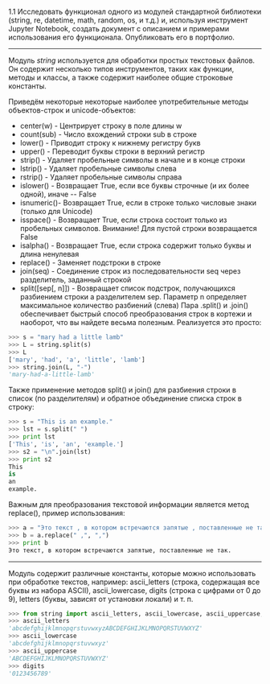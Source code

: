  1.1 Исследовать функционал одного из модулей стандартной библиотеки (string, re, datetime, math, random, os, и т.д.) и, используя инструмент Jupyter Notebook, создать документ с описанием и примерами использования его функционала. Опубликовать его в портфолио.
***
Модуль *string*  используется для обработки простых текстовых файлов. Он содержит несколько типов инструментов, таких как функции, методы и классы, а также содержит наиболее общие строковые константы. 

Приведём некоторые некоторые наиболее употребительные методы объектов-строк и unicode-объектов:

* center(w)  - Центрирует строку в поле длины w
* count(sub) - Число вхождений строки sub в строке
* lower()    - Приводит строку к нижнему регистру букв
* upper()    - Переводит буквы строки в верхний регистр
* strip()    - Удаляет пробельные символы в начале и в конце строки
* lstrip()   - Удаляет пробельные символы слева
* rstrip()   - Удаляет пробельные символы справа
* islower()  - Возвращает True, если все буквы строчные (и их более одной), иначе -- False
* isnumeric()- Возвращает True, если в строке только числовые знаки (только для Unicode)
* isspace()  - Возвращает True, если строка состоит только из пробельных символов. Внимание! Для пустой строки возвращается False
* isalpha()  - Возвращает True, если строка содержит только буквы и длина ненулевая 
* replace()  - Заменяет подстроки в строке
* join(seq)  - Соединение строк из последовательности seq через разделитель, заданный строкой
* split([sep[, n]]) - Возвращает список подстрок, получающихся разбиением строки a разделителем sep. Параметр n определяет максимальное количество разбиений (слева)
Пара .split() и .join() обеспечивает быстрый способ преобразования строк в кортежи и наоборот, что вы найдете весьма полезным. Реализуется это просто:
```python
>>> s = "mary had a little lamb"
>>> L = string.split(s)
>>> L
['mary', 'had', 'a', 'little', 'lamb']
>>> string.join(L, "-")
'mary-had-a-little-lamb'
```
Также применение  методов split() и join() для разбиения строки в список (по разделителям) и обратное объединение списка строк в строку:
```python
>>> s = "This is an example."
>>> lst = s.split(" ")
>>> print lst
['This', 'is', 'an', 'example.']
>>> s2 = "\n".join(lst)
>>> print s2
This
is
an
example.
```
Важным для преобразования текстовой информации является метод replace(), пример использования:
```python
>>> a = "Это текст , в котором встречаются запятые , поставленные не так."
>>> b = a.replace(" ,", ",")
>>> print b
Это текст, в котором встречаются запятые, поставленные не так.
```
***
Модуль содержит различные константы, которые можно использовать при обработке текстов, например: ascii_letters (строка, содержащая все буквы из набора ASCII), ascii_lowercase, digits (строка с цифрами от 0 до 9), letters (буквы, зависят от установки локали) и т. п.
```python
>>> from string import ascii_letters, ascii_lowercase, ascii_uppercase, digits
>>> ascii_letters
'abcdefghijklmnopqrstuvwxyzABCDEFGHIJKLMNOPQRSTUVWXYZ'
>>> ascii_lowercase
'abcdefghijklmnopqrstuvwxyz'
>>> ascii_uppercase
'ABCDEFGHIJKLMNOPQRSTUVWXYZ'
>>> digits
'0123456789'
```

